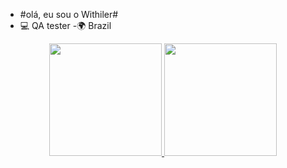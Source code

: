 - #olá, eu sou o Withiler# 
- 💻 QA tester
-🌍 Brazil
<div align = "center"><div align = "center">
  <a href="https://github.com/withilerguilherme"><div align = "center">
  <a href="https://github.com/withilerguilherme">
  <img height = "180em" src = "https://github-readme-stats.vercel.app/api?username=withiler&show_icons=true&theme=dracula&include_all_commits=true&count_private=true" />
  <img height = "180em" src = "https://github-readme-stats.vercel.app/api/top-langs/?username=rafaballerini&layout=compact&langs_count=7&theme=dracula" />
</div>
